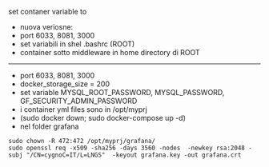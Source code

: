 set contaner variable to 

* nuova veriosne:
* port 6033, 8081, 3000
* set variabili in shel .bashrc (ROOT) 
* container sotto middleware in home directory di ROOT

------

* port 6033, 8081, 3000
* docker_storage_size = 200
* set variable MYSQL_ROOT_PASSWORD, MYSQL_PASSWORD, GF_SECURITY_ADMIN_PASSWORD
* i container yml files sono in /opt/myprj
* (sudo docker down; sudo docker-compose up -d)
* nel folder grafana 
```
sudo chown -R 472:472 /opt/myprj/grafana/
sudo openssl req -x509 -sha256 -days 3560 -nodes  -newkey rsa:2048 -subj "/CN=cygnoC=IT/L=LNGS"  -keyout grafana.key -out grafana.crt
```

